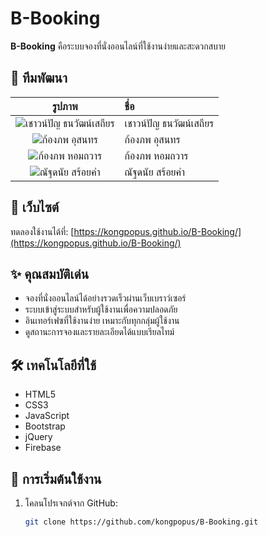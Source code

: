 # B-Booking

**B-Booking** คือระบบจองที่นั่งออนไลน์ที่ใช้งานง่ายและสะดวกสบาย
## 👥 ทีมพัฒนา

| รูปภาพ | ชื่อ |
| :---: | :--- |
| ![เชาวน์ปัญ ธนวัฒน์เสถียร](path/to/chaowpan.jpg) | เชาวน์ปัญ ธนวัฒน์เสถียร |
| ![ก้องภพ อุสนทร](path/to/kongpop_u.jpg) | ก้องภพ อุสนทร |
| ![ก้องภพ หอมถวาร](path/to/kongpop_h.jpg) | ก้องภพ หอมถวาร |
| ![ณัฐดนัย สร้อยคำ](path/to/nutdanai.jpg) | ณัฐดนัย สร้อยคำ |


## 🔗 เว็บไซต์

ทดลองใช้งานได้ที่: [https://kongpopus.github.io/B-Booking/](https://kongpopus.github.io/B-Booking/)

## ✨ คุณสมบัติเด่น

- จองที่นั่งออนไลน์ได้อย่างรวดเร็วผ่านเว็บเบราว์เซอร์
- ระบบเข้าสู่ระบบสำหรับผู้ใช้งานเพื่อความปลอดภัย
- อินเทอร์เฟซที่ใช้งานง่าย เหมาะกับทุกกลุ่มผู้ใช้งาน
- ดูสถานะการจองและรายละเอียดได้แบบเรียลไทม์

## 🛠 เทคโนโลยีที่ใช้

- HTML5
- CSS3
- JavaScript
- Bootstrap
- jQuery
- Firebase

## 🚀 การเริ่มต้นใช้งาน

1. โคลนโปรเจกต์จาก GitHub:
   ```bash
   git clone https://github.com/kongpopus/B-Booking.git

